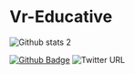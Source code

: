 # Vr-Educative

![Github stats 2](https://github-readme-stats.vercel.app/api?username=vreducative&show_icons=true&theme=radical)

[![Github Badge](https://img.shields.io/badge/-Github-000?style=quare&labelColor=000&logo=Github&logoColor=white&link=link)](link) 
![Twitter URL](https://img.shields.io/twitter/url?label=Twitter&style=social&url=https://twitter.com/vreducative)
